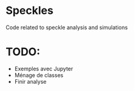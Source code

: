 # Speckles
Code related to speckle analysis and simulations

# TODO:
  - Exemples avec Jupyter
  - Ménage de classes
  - Finir analyse
